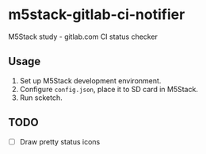 # m5stack-gitlab-ci-notifier
M5Stack study - gitlab.com CI status checker

## Usage
1) Set up M5Stack development environment.
2) Configure `config.json`, place it to SD card in M5Stack.
3) Run scketch.

## TODO
- [ ] Draw pretty status icons
